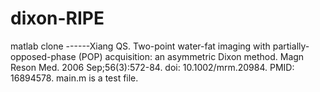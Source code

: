 # dixon-RIPE
matlab clone ------Xiang QS. Two-point water-fat imaging with partially-opposed-phase (POP) acquisition: an asymmetric Dixon method. Magn Reson Med. 2006 Sep;56(3):572-84. doi: 10.1002/mrm.20984. PMID: 16894578.
main.m is a test file.
